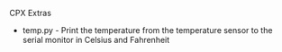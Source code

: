 CPX Extras
* temp.py - Print the temperature from the temperature sensor to the serial monitor in Celsius and Fahrenheit
